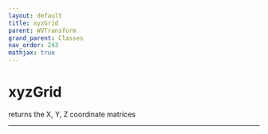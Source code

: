 ```yaml
---
layout: default
title: xyzGrid
parent: WVTransform
grand_parent: Classes
nav_order: 243
mathjax: true
---
```


#  xyzGrid

returns the X, Y, Z coordinate matrices


---

